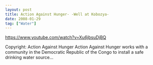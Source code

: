 ```yaml
---
layout: post
title: Action Against Hunger- -Well at Kobozya-
date: 2008-01-29
tag: ["Water"]
---
```


https://www.youtube.com/watch?v=Xu6jbsuDjBQ  

Copyright: Action Against Hunger Action Against Hunger works with a community in the Democratic Republic of the Congo to install a safe drinking water source...
